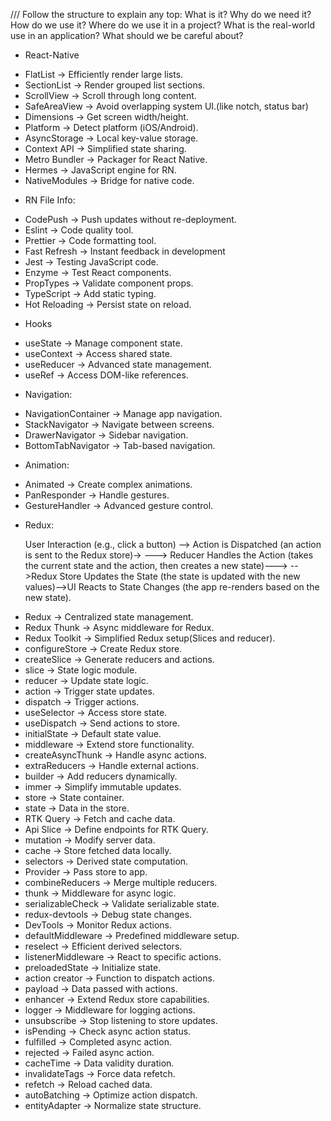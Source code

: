 /// Follow the structure to explain any top:
What is it?
Why do we need it?
How do we use it?
Where do we use it in a project?
What is the real-world use in an application?
What should we be careful about?



+ React-Native

- FlatList → Efficiently render large lists.
- SectionList → Render grouped list sections.
- ScrollView → Scroll through long content.
- SafeAreaView → Avoid overlapping system UI.(like notch, status bar)
- Dimensions → Get screen width/height.
- Platform → Detect platform (iOS/Android).
- AsyncStorage → Local key-value storage.
- Context API → Simplified state sharing.
- Metro Bundler → Packager for React Native.
- Hermes → JavaScript engine for RN.
- NativeModules → Bridge for native code.

+ RN File Info:

- CodePush → Push updates without re-deployment.
- Eslint → Code quality tool.
- Prettier → Code formatting tool.
- Fast Refresh → Instant feedback in development
- Jest → Testing JavaScript code.
- Enzyme → Test React components.
- PropTypes → Validate component props.
- TypeScript → Add static typing.
- Hot Reloading → Persist state on reload.

+ Hooks
  
- useState → Manage component state.
- useContext → Access shared state.
- useReducer → Advanced state management.
- useRef → Access DOM-like references.

+ Navigation:
  
- NavigationContainer → Manage app navigation.
- StackNavigator → Navigate between screens.
- DrawerNavigator → Sidebar navigation.
- BottomTabNavigator → Tab-based navigation.

+ Animation:

- Animated → Create complex animations.
- PanResponder → Handle gestures.
- GestureHandler → Advanced gesture control.

+ Redux:

  User Interaction (e.g., click a button) --> Action is Dispatched (an action is sent to the Redux store)->
  ---> Reducer Handles the Action (takes the current state and the action, then creates a new state)--->
  -->Redux Store Updates the State (the state is updated with the new values)-->UI Reacts to State Changes (the app re-renders based on the new state).


- Redux → Centralized state management.
- Redux Thunk → Async middleware for Redux.
- Redux Toolkit → Simplified Redux setup(Slices and reducer).
- configureStore → Create Redux store.
- createSlice → Generate reducers and actions.
- slice → State logic module.
- reducer → Update state logic.
- action → Trigger state updates.
- dispatch → Trigger actions.
- useSelector → Access store state.
- useDispatch → Send actions to store.
- initialState → Default state value.
- middleware → Extend store functionality.
- createAsyncThunk → Handle async actions.
- extraReducers → Handle external actions.
- builder → Add reducers dynamically.
- immer → Simplify immutable updates.
- store → State container.
- state → Data in the store.
- RTK Query → Fetch and cache data.
- Api Slice → Define endpoints for RTK Query.
- mutation → Modify server data.
- cache → Store fetched data locally.
- selectors → Derived state computation.
- Provider → Pass store to app.
- combineReducers → Merge multiple reducers.
- thunk → Middleware for async logic.
- serializableCheck → Validate serializable state.
- redux-devtools → Debug state changes.
- DevTools → Monitor Redux actions.
- defaultMiddleware → Predefined middleware setup.
- reselect → Efficient derived selectors.
- listenerMiddleware → React to specific actions.
- preloadedState → Initialize state.
- action creator → Function to dispatch actions.
- payload → Data passed with actions.
- enhancer → Extend Redux store capabilities.
- logger → Middleware for logging actions.
- unsubscribe → Stop listening to store updates.
- isPending → Check async action status.
- fulfilled → Completed async action.
- rejected → Failed async action.
- cacheTime → Data validity duration.
- invalidateTags → Force data refetch.
- refetch → Reload cached data.
- autoBatching → Optimize action dispatch.
- entityAdapter → Normalize state structure.






